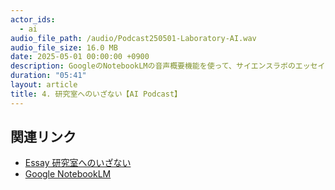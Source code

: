 ```yaml
---
actor_ids:
  - ai
audio_file_path: /audio/Podcast250501-Laboratory-AI.wav
audio_file_size: 16.0 MB
date: 2025-05-01 00:00:00 +0900
description: GoogleのNotebookLMの音声概要機能を使って、サイエンスラボのエッセイ「研究室へのいざない」のPodcastを生成しました。研究室での研究活動の様子がよくわかると思います。ぜひ聞いてみてください。　　
duration: "05:41"
layout: article
title: 4. 研究室へのいざない【AI Podcast】
---
```


## 関連リンク

- [Essay 研究室へのいざない](https://www.kitakyusciencegirl.org/2021/03/31/essay-%E7%A0%94%E7%A9%B6%E5%AE%A4%E3%81%B8%E3%81%AE%E3%81%84%E3%81%96%E3%81%AA%E3%81%84/)
- [Google NotebookLM](https://notebooklm.google/)
